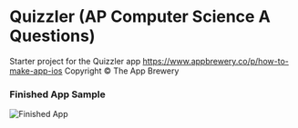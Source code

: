# Quizzler (AP Computer Science A Questions)

Starter project for the Quizzler app https://www.appbrewery.co/p/how-to-make-app-ios Copyright © The App Brewery

### Finished App Sample
![Finished App](https://github.com/londonappbrewery/Images/blob/master/Quizzler.gif)

        
        

